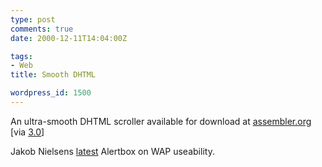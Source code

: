 ```yaml
---
type: post
comments: true
date: 2000-12-11T14:04:00Z

tags:
- Web
title: Smooth DHTML

wordpress_id: 1500
---
```


An ultra-smooth DHTML scroller available for download at [assembler.org](http://www.assembler.org/XLAT/05/) [via [3.0](http://www.threeoh.com)]  

   

Jakob Nielsens [latest](http://www.useit.com/alertbox/20001210.html) Alertbox on WAP useability.
